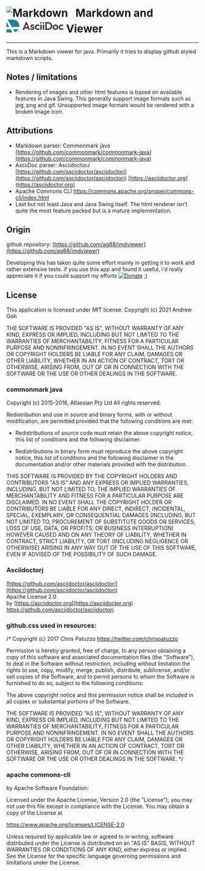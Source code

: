 # ![Markdown](markdown.png "Markdown") &nbsp; Markdown and ![AsciiDoc](AsciiDoc-color.png "AsciiDoc") Viewer
---

This is a Markdown viewer for java. Primarily it tries to display github styled markdown scripts.

## Notes / limitations

- Rendering of images and other html features is based on available features in Java
Swing. This generally support image formats such as jpg, png and gif. Unsupported image formats would be rendered with a broken image icon.

## Attributions
 
- Markdown parser: Commonmark java  
[https://github.com/commonmark/commonmark-java](https://github.com/commonmark/commonmark-java)
- AsciiDoc parser: AsciidoctorJ
[https://github.com/asciidoctor/asciidoctorj](https://github.com/asciidoctor/asciidoctorj)
[https://asciidoctor.org](https://asciidoctor.org)
- Apache Commons CLI
<https://commons.apache.org/proper/commons-cli/index.html>
- Last but not least Java and Java Swing itself. The html renderer isn't quite the most feature packed but is a mature implementation.

## Origin

github repository: 
[https://github.com/ag88/jmdviewer](https://github.com/ag88/jmdviewer)

Developing this has taken quite some effort mainly in getting it to work and rather extensive tests. if you use this app and found it useful, i'd really appreciate it if you could support my efforts [![Donate](donorbox.png)](https://donorbox.org/jmdviewer) ;)

## License

This application is licensed under MIT license:
Copyright (c) 2021 Andrew Goh

THE SOFTWARE IS PROVIDED "AS IS", WITHOUT WARRANTY OF ANY KIND, 
EXPRESS OR IMPLIED, INCLUDING BUT NOT LIMITED TO THE WARRANTIES OF
MERCHANTABILITY, FITNESS FOR A PARTICULAR PURPOSE AND NONINFRINGEMENT. 
IN NO EVENT SHALL THE AUTHORS OR COPYRIGHT HOLDERS BE LIABLE FOR ANY 
CLAIM, DAMAGES OR OTHER LIABILITY, WHETHER IN AN ACTION OF CONTRACT,
TORT OR OTHERWISE, ARISING FROM, OUT OF OR IN CONNECTION WITH THE SOFTWARE
OR THE USE OR OTHER DEALINGS IN THE SOFTWARE.

### commonmark java

Copyright (c) 2015-2016, Atlassian Pty Ltd
All rights reserved.

Redistribution and use in source and binary forms, with or without
modification, are permitted provided that the following conditions are met:

* Redistributions of source code must retain the above copyright notice, this
  list of conditions and the following disclaimer.

* Redistributions in binary form must reproduce the above copyright notice,
  this list of conditions and the following disclaimer in the documentation
  and/or other materials provided with the distribution.

THIS SOFTWARE IS PROVIDED BY THE COPYRIGHT HOLDERS AND CONTRIBUTORS "AS IS"
AND ANY EXPRESS OR IMPLIED WARRANTIES, INCLUDING, BUT NOT LIMITED TO, THE
IMPLIED WARRANTIES OF MERCHANTABILITY AND FITNESS FOR A PARTICULAR PURPOSE ARE
DISCLAIMED. IN NO EVENT SHALL THE COPYRIGHT HOLDER OR CONTRIBUTORS BE LIABLE
FOR ANY DIRECT, INDIRECT, INCIDENTAL, SPECIAL, EXEMPLARY, OR CONSEQUENTIAL
DAMAGES (INCLUDING, BUT NOT LIMITED TO, PROCUREMENT OF SUBSTITUTE GOODS OR
SERVICES; LOSS OF USE, DATA, OR PROFITS; OR BUSINESS INTERRUPTION) HOWEVER
CAUSED AND ON ANY THEORY OF LIABILITY, WHETHER IN CONTRACT, STRICT LIABILITY,
OR TORT (INCLUDING NEGLIGENCE OR OTHERWISE) ARISING IN ANY WAY OUT OF THE USE
OF THIS SOFTWARE, EVEN IF ADVISED OF THE POSSIBILITY OF SUCH DAMAGE.

### Asciidoctorj 
[https://github.com/asciidoctor/asciidoctorj](https://github.com/asciidoctor/asciidoctorj)  
Apache License 2.0  
by [https://asciidoctor.org](https://asciidoctor.org)
https://github.com/asciidoctor/asciidoctorj


### github.css used in resources:

/*
Copyright (c) 2017 Chris Patuzzo
https://twitter.com/chrispatuzzo

Permission is hereby granted, free of charge, to any person obtaining a copy
of this software and associated documentation files (the "Software"), to deal
in the Software without restriction, including without limitation the rights
to use, copy, modify, merge, publish, distribute, sublicense, and/or sell
copies of the Software, and to permit persons to whom the Software is
furnished to do so, subject to the following conditions:

The above copyright notice and this permission notice shall be included in all
copies or substantial portions of the Software.

THE SOFTWARE IS PROVIDED "AS IS", WITHOUT WARRANTY OF ANY KIND, EXPRESS OR
IMPLIED, INCLUDING BUT NOT LIMITED TO THE WARRANTIES OF MERCHANTABILITY,
FITNESS FOR A PARTICULAR PURPOSE AND NONINFRINGEMENT. IN NO EVENT SHALL THE
AUTHORS OR COPYRIGHT HOLDERS BE LIABLE FOR ANY CLAIM, DAMAGES OR OTHER
LIABILITY, WHETHER IN AN ACTION OF CONTRACT, TORT OR OTHERWISE, ARISING FROM,
OUT OF OR IN CONNECTION WITH THE SOFTWARE OR THE USE OR OTHER DEALINGS IN THE
SOFTWARE.
*/

### apache commons-cli
by Apache Software Foundation:

Licensed under the Apache License, Version 2.0 (the "License");
you may not use this file except in compliance with the License.
You may obtain a copy of the License at

<https://www.apache.org/licenses/LICENSE-2.0>

Unless required by applicable law or agreed to in writing, software
distributed under the License is distributed on an "AS IS" BASIS,
WITHOUT WARRANTIES OR CONDITIONS OF ANY KIND, either express or implied.
See the License for the specific language governing permissions and
limitations under the License.


